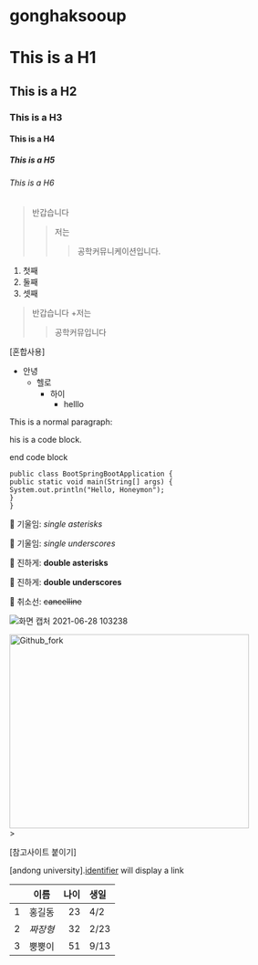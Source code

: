 # gonghaksooup

# This is a H1
## This is a H2
### This is a H3
#### This is a H4
##### This is a H5
###### This is a H6
>반갑습니다
>>저는
>>>공학커뮤니케이션입니다.

1) 첫째
2) 둘째
3) 셋째

>반갑습니다
>+저는
>>공학커뮤입니다

[혼합사용]

*  안녕
    -  헬로
        +  하이
            +  helllo

This is a normal paragraph:

 his is a code block.
 
end code block

```
public class BootSpringBootApplication {
public static void main(String[] args) {
System.out.println("Hello, Honeymon");
}
}
```

 기울임: *single asterisks*

 기울임: _single underscores_

 진하게: **double asterisks**

 진하게: __double underscores__

 취소선: ~~cancelline~~

![화면 캡처 2021-06-28 103238](https://user-images.githubusercontent.com/86451154/123567197-8bac7e00-d7fc-11eb-85eb-b4ab4332eb6e.png)

<img src="https://user-images.githubusercontent.com/86451154/123567197-8bac7e00-d7fc-11eb-85eb-b4ab4332eb6e.png"  width="420px" height="340px" title="px(픽셀) 크기 설정" alt="Github_fork"></img><br/>>

[참고사이트 붙이기]

[andong university].[identifier] will display a link

[identifier]:https://www.andong.ac.kr/main/index.do


| | 이름 | 나이 | 생일 |
| :-: | :-: | -: | :- |
| 1 | 홍길동 | 23 | 4/2 |
| 2 | *짜장형* |32| 2/23|
| 3 | 뿡뿡이| 51 | 9/13 |
